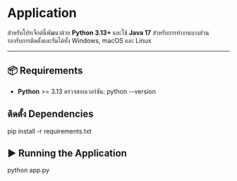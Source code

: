 # Application

 สำหรับโปรเจ็กต์นี้พัฒนาด้วย **Python 3.13+** และใช้ **Java 17** สำหรับการทำงานบางส่วน  
รองรับการติดตั้งและรันได้ทั้ง Windows, macOS และ Linux

---

## 📦 Requirements

- **Python** >= 3.13
  ตรวจสอบเวอร์ชัน: python --version

## ติดตั้ง Dependencies
pip install -r requirements.txt

## ▶ Running the Application
python app.py


